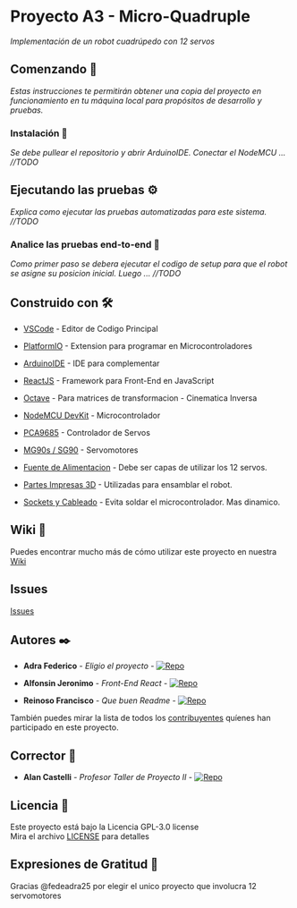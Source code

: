 # Proyecto A3 - Micro-Quadruple

_Implementación de un robot cuadrúpedo con 12 servos_

## Comenzando 🚀

_Estas instrucciones te permitirán obtener una copia del proyecto en funcionamiento en tu máquina local para propósitos de desarrollo y pruebas._

### Instalación 🔧

_Se debe pullear el repositorio y abrir ArduinoIDE. Conectar el NodeMCU ... //TODO_


## Ejecutando las pruebas ⚙️

_Explica como ejecutar las pruebas automatizadas para este sistema. //TODO_

### Analice las pruebas end-to-end 🔩

_Como primer paso se debera ejecutar el codigo de setup para que el robot se asigne su posicion inicial. Luego ... //TODO_

## Construido con 🛠️

* [VSCode](https://maven.apache.org/) - Editor de Codigo Principal
* [PlatformIO](https://maven.apache.org/) - Extension para programar en Microcontroladores
* [ArduinoIDE](http://www.dropwizard.io/1.0.2/docs/) - IDE para complementar
* [ReactJS](https://maven.apache.org/) - Framework para Front-End en JavaScript
* [Octave](https://maven.apache.org/) - Para matrices de transformacion - Cinematica Inversa

* [NodeMCU DevKit](https://rometools.github.io/rome/) - Microcontrolador
* [PCA9685](https://maven.apache.org/) - Controlador de Servos
* [MG90s / SG90](https://maven.apache.org/) - Servomotores
* [Fuente de Alimentacion](https://maven.apache.org/) - Debe ser capas de utilizar los 12 servos.
* [Partes Impresas 3D](https://maven.apache.org/) - Utilizadas para ensamblar el robot.
* [Sockets y Cableado](https://maven.apache.org/) - Evita soldar el microcontrolador. Mas dinamico.



## Wiki 📖

Puedes encontrar mucho más de cómo utilizar este proyecto en nuestra [Wiki](https://github.com/tpII/2022-A.3-Micro-Quadruple/wiki)


## Issues

[Issues](https://github.com/tpII/2022-A.3-Micro-Quadruple/wiki)

## Autores ✒️

* **Adra Federico** - *Eligio el proyecto* - [![Repo](https://badgen.net/badge/icon/fedeadra25?icon=github&label)](https://github.com/fedeadra25)

* **Alfonsin Jeronimo** - *Front-End React* - [![Repo](https://badgen.net/badge/icon/JeroAlfonsin?icon=github&label)](https://github.com/jeroalfonsin)
  
*  **Reinoso Francisco** - *Que buen Readme* - [![Repo](https://badgen.net/badge/icon/reinosofrancisco?icon=github&label)](https://github.com/reinosofrancisco)

También puedes mirar la lista de todos los [contribuyentes](https://github.com/tpII/2022-A.3-Micro-Quadruple/contributors) quíenes han participado en este proyecto. 

## Corrector 📌

* **Alan Castelli** - *Profesor Taller de Proyecto II* - [![Repo](https://badgen.net/badge/icon/aCastalli95?icon=github&label)](https://github.com/aCastelli95)

## Licencia 📄

Este proyecto está bajo la Licencia  GPL-3.0 license <br>
Mira el archivo [LICENSE](LICENSE) para detalles

## Expresiones de Gratitud 🎁

Gracias @fedeadra25 por elegir el unico proyecto que involucra 12 servomotores